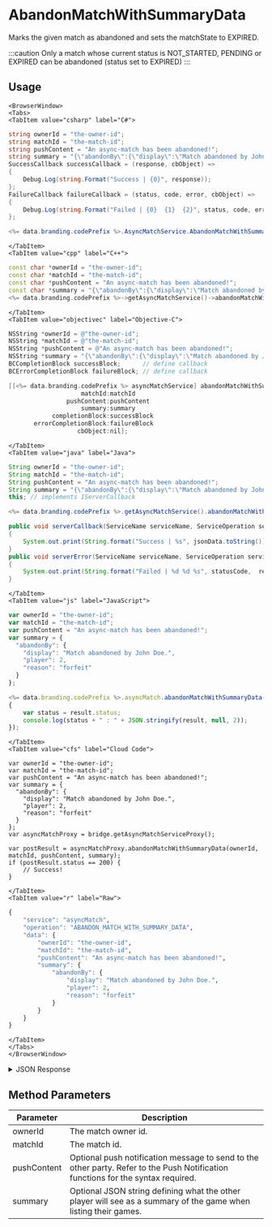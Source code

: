 # AbandonMatchWithSummaryData

Marks the given match as abandoned and sets the matchState to EXPIRED.


:::caution
Only a match whose current status is NOT_STARTED, PENDING or EXPIRED can be abandoned (status set to EXPIRED)
:::

<PartialServop service_name="asyncMatch" operation_name="ABANDON_MATCH_WITH_SUMMARY_DATA" />

## Usage

```mdx-code-block
<BrowserWindow>
<Tabs>
<TabItem value="csharp" label="C#">
```

```csharp
string ownerId = "the-owner-id";
string matchId = "the-match-id";
string pushContent = "An async-match has been abandoned!";
string summary = "{\"abandonBy\":{\"display\":\"Match abandoned by John Doe.\",\"player\":2,\"reason\":\"forfeit\"}}";
SuccessCallback successCallback = (response, cbObject) =>
{
    Debug.Log(string.Format("Success | {0}", response));
};
FailureCallback failureCallback = (status, code, error, cbObject) =>
{
    Debug.Log(string.Format("Failed | {0}  {1}  {2}", status, code, error));
};

<%= data.branding.codePrefix %>.AsyncMatchService.AbandonMatchWithSummaryData(ownerId, matchId, pushContent, summary, successCallback, failureCallback);
```

```mdx-code-block
</TabItem>
<TabItem value="cpp" label="C++">
```

```cpp
const char *ownerId = "the-owner-id";
const char *matchId = "the-match-id";
const char *pushContent = "An async-match has been abandoned!";
const char *summary = "{\"abandonBy\":{\"display\":\"Match abandoned by John Doe.\",\"player\":2,\"reason\":\"forfeit\"}}";
<%= data.branding.codePrefix %>->getAsyncMatchService()->abandonMatchWithSummaryData(ownerId, matchId, pushContent, summary, this);
```

```mdx-code-block
</TabItem>
<TabItem value="objectivec" label="Objective-C">
```

```objectivec
NSString *ownerId = @"the-owner-id";
NSString *matchId = @"the-match-id";
NSString *pushContent = @"An async-match has been abandoned!";
NSString *summary = "{\"abandonBy\":{\"display\":\"Match abandoned by John Doe.\",\"player\":2,\"reason\":\"forfeit\"}}";
BCCompletionBlock successBlock;      // define callback
BCErrorCompletionBlock failureBlock; // define callback

[[<%= data.branding.codePrefix %> asyncMatchService] abandonMatchWithSummaryData:ownerId
                    matchId:matchId
                pushContent:pushContent
                    summary:summary
            completionBlock:successBlock
       errorCompletionBlock:failureBlock
                   cbObject:nil];
```

```mdx-code-block
</TabItem>
<TabItem value="java" label="Java">
```

```java
String ownerId = "the-owner-id";
String matchId = "the-match-id";
String pushContent = "An async-match has been abandoned!";
String summary = "{\"abandonBy\":{\"display\":\"Match abandoned by John Doe.\",\"player\":2,\"reason\":\"forfeit\"}}";
this; // implements IServerCallback

<%= data.branding.codePrefix %>.getAsyncMatchService().abandonMatchWithSummaryData(ownerId, matchId, pushContent, summary, this);

public void serverCallback(ServiceName serviceName, ServiceOperation serviceOperation, JSONObject jsonData)
{
    System.out.print(String.format("Success | %s", jsonData.toString()));
}
public void serverError(ServiceName serviceName, ServiceOperation serviceOperation, int statusCode, int reasonCode, String jsonError)
{
    System.out.print(String.format("Failed | %d %d %s", statusCode,  reasonCode, jsonError.toString()));
}
```

```mdx-code-block
</TabItem>
<TabItem value="js" label="JavaScript">
```

```javascript
var ownerId = "the-owner-id";
var matchId = "the-match-id";
var pushContent = "An async-match has been abandoned!";
var summary = {
  "abandonBy": {
    "display": "Match abandoned by John Doe.",
    "player": 2,
    "reason": "forfeit"
  }
};

<%= data.branding.codePrefix %>.asyncMatch.abandonMatchWithSummaryData(ownerId, matchId, pushContent, summary, result =>
{
    var status = result.status;
    console.log(status + " : " + JSON.stringify(result, null, 2));
});
```

```mdx-code-block
</TabItem>
<TabItem value="cfs" label="Cloud Code">
```

```cfscript
var ownerId = "the-owner-id";
var matchId = "the-match-id";
var pushContent = "An async-match has been abandoned!";
var summary = {
  "abandonBy": {
    "display": "Match abandoned by John Doe.",
    "player": 2,
    "reason": "forfeit"
  }
};
var asyncMatchProxy = bridge.getAsyncMatchServiceProxy();

var postResult = asyncMatchProxy.abandonMatchWithSummaryData(ownerId, matchId, pushContent, summary);
if (postResult.status == 200) {
    // Success!
}
```

```mdx-code-block
</TabItem>
<TabItem value="r" label="Raw">
```

```r
{
	"service": "asyncMatch",
	"operation": "ABANDON_MATCH_WITH_SUMMARY_DATA",
	"data": {
		"ownerId": "the-owner-id",
		"matchId": "the-match-id",
		"pushContent": "An async-match has been abandoned!",
		"summary": {
			"abandonBy": {
				"display": "Match abandoned by John Doe.",
				"player": 2,
				"reason": "forfeit"
			}
		}
	}
}
```

```mdx-code-block
</TabItem>
</Tabs>
</BrowserWindow>
```

<details>
<summary>JSON Response</summary>

```json
{
    "status": 200,
    "data": null
}
```
</details>

## Method Parameters
Parameter | Description
--------- | -----------
ownerId | The match owner id. 
matchId | The match id. 
pushContent | Optional push notification message to send to the other party. Refer to the Push Notification functions for the syntax required. 
summary | Optional JSON string defining what the other player will see as a summary of the game when listing their games. 


